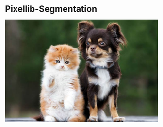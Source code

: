 # Pixellib-Segmentation
![alt text](https://github.com/omeryentur/Pixellib-Segmentation/blob/main/input_image.jpg)
